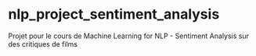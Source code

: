 # nlp_project_sentiment_analysis
Projet pour le cours de Machine Learning for NLP - Sentiment Analysis sur des critiques de films
